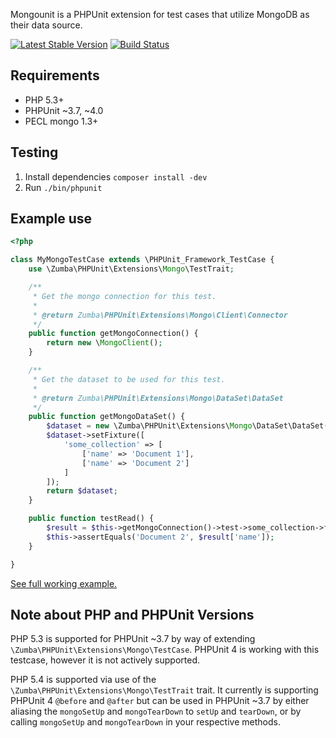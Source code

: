 Mongounit is a PHPUnit extension for test cases that utilize MongoDB as their data source.

[![Latest Stable Version](https://poser.pugx.org/zumba/mongounit/v/stable.png)](https://packagist.org/packages/zumba/mongounit)
[![Build Status](https://status.continuousphp.com/git-hub/continuousphp/mongounit?token=470bf31a-626d-466e-bc46-1ebde5de0650)](https://continuousphp.com/git-hub/continuousphp/mongounit)

## Requirements

* PHP 5.3+
* PHPUnit ~3.7, ~4.0
* PECL mongo 1.3+

## Testing

1. Install dependencies `composer install -dev`
1. Run `./bin/phpunit`

## Example use

```php
<?php

class MyMongoTestCase extends \PHPUnit_Framework_TestCase {
	use \Zumba\PHPUnit\Extensions\Mongo\TestTrait;

	/**
	 * Get the mongo connection for this test.
	 *
	 * @return Zumba\PHPUnit\Extensions\Mongo\Client\Connector
	 */
	public function getMongoConnection() {
		return new \MongoClient();
	}

	/**
	 * Get the dataset to be used for this test.
	 *
	 * @return Zumba\PHPUnit\Extensions\Mongo\DataSet\DataSet
	 */
	public function getMongoDataSet() {
		$dataset = new \Zumba\PHPUnit\Extensions\Mongo\DataSet\DataSet($this->getMongoConnection());
		$dataset->setFixture([
			'some_collection' => [
				['name' => 'Document 1'],
				['name' => 'Document 2']
			]
		]);
		return $dataset;
	}

	public function testRead() {
		$result = $this->getMongoConnection()->test->some_collection->findOne(['name' => 'Document 2']);
		$this->assertEquals('Document 2', $result['name']);
	}

}
```

[See full working example.](https://github.com/zumba/mongounit/blob/master/examples/PizzaTraitTest.php)

## Note about PHP and PHPUnit Versions

PHP 5.3 is supported for PHPUnit ~3.7 by way of extending `\Zumba\PHPUnit\Extensions\Mongo\TestCase`. PHPUnit 4 is working with this testcase, however it is not actively supported.

PHP 5.4 is supported via use of the `\Zumba\PHPUnit\Extensions\Mongo\TestTrait` trait. It currently is supporting PHPUnit 4 `@before` and `@after` but can be used in PHPUnit ~3.7 by either aliasing the `mongoSetUp` and `mongoTearDown` to `setUp` and `tearDown`, or by calling `mongoSetUp` and `mongoTearDown` in your respective methods.
